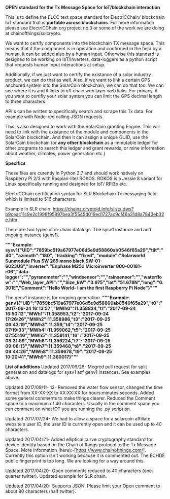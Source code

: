 **OPEN standard for the Tx Message Space for IoT/blockchain interaction** 

This is to define the ELCC text space standard for ElectriCChain/ blockchain IoT standard that is **portable across blockchains**. For more information please see ElectriCChain.org project no.3 or some of the work we are doing at chainofthings/solcrypto.

We want to certify components into the blockchain TX message space. This means that if the component is in operation and confirmed in the field by a human, it can be added also by a human input. Otherwise this standard is designed to be working on IoT/Inverters, data-loggers as a python script that requests human input interactions at setup.

Additionally, if we just want to certify the existance of a solar industry product, we can do that as well. 
Also, if we want to link a certain GPS anchored system into the SolarCoin blockchain, we can do that too. We can see where it is and it links to off chain web layer web links. For privacy, if you want to certifiy your solar system you can limit the GPS decimal length to three characters.

API's can be written to specifically search and scrape this Tx data. For example with Node-red calling JSON requests.

This is also designed to work with the SolarCoin granting Engine. This will need to link with the existance of the module and components in the SolarCoin blockchain. And then it can assign a unique GUID, use the SolarCoin blockchain (or **any other blockchain** as a immutable ledger for other programs to search this ledger and grant rewards, or mine information about weather, climates, power generation etc.)

**Specifics**

These files are curently in Python 2.7 and should work natively on Raspberry Pi 2/3 with Raspian-lite/ ROKOS.
ROKOS is a Jessie 8 variant for Linux specifically running and designed for IoT/ RPI3b etc.

ElectriCChain certification syntax for SLR Blockchain Tx messaging field which is limited to 516 characters.

Example in SLR chain: https://chainz.cryptoid.info/slr/tx.dws?b9ceac11c9e2c1998f95897bea3f5545d019ed1727ac9cf46a31d8a7843eb32e.htm

There are two types of in-chain datalogs. The sysv1 instance and and ongoing instance (genv1).

**"""Example: sysv1{"UID":"7859bc519a67977e06d5e9d58860ab0546f65a29","tilt":"40", "azimuth":"180", "tracking":"fixed", "module":"Solarworld Sunmodule Plus SW 265 mono black SW-01-6023US","inverter":"Enphase M250 Microinverter 800-00181-r06","data-logger":"","pyranometer":"","windsensor":"","rainsensor":"","waterflow":"","Web_layer_API":"","Size_kW":"3.975","lat":"51.678N","long":"0.301E","Comment":"Hello World- I am the first Raspberry Pi Node"}"""**

The genv1 instance is for ongoing generation.
**"""Example: genv1{"UID":"7859bc519a67977e06d5e9d58860ab0546f65a29","t0":"2017-09-24 16:13:57","MWh0":11.358824,"t1":"2017-09-24 16:50:12","MWh1":11.358953,"t2":"2017-09-24 17:26:26","MWh2":11.358986,"t3":"2017-09-25 06:43:19","MWh3":11.359,"t4":"2017-09-25 07:19:33","MWh4":11.359062,"t5":"2017-09-25 07:55:46","MWh5":11.359141,"t6":"2017-09-25 08:31:59","MWh6":11.359224,"t7":"2017-09-25 09:08:13","MWh7":11.359468,"t8":"2017-09-25 09:44:26","MWh8":11.359678,"t9":"2017-09-25 10:20:41","MWh9":11.360017}"""**

**List of additions**
Updated 2017/09/26- Megred pull request for split generation and datalogs for sysv1 anf genv1 instances. See examples above.

Updated 2017/09/11- 12- Removed the water flow sensor, changed the time format from XX-XX-XX to XX:XX:XX for hours:minutes:seconds. Added some general comments to make things clearer. Reduced the Comment space to a maximum of 40 characters. Usually in the comment space you can comment on what IOT you are running the .py script on.

Updated 2017/07/24- We had to allow a space for a solarcoin affiliate website's user ID, the user ID is currently open and it can be used up to 40 characters.

Updated 2017/04/21- Added elliptical curve cryptography standard for device identity based on the Chain of things protocol to the Tx Message Space. More information (here):-[https://www.chainofthings.com/]. Currently this option isn't working because it is commented out. The ECHDE public fingerprint is too long. We are looking for a way around this.

Updated 2017/04/20- Open comments reduced to 40 characters (one-quarter twitter). Updated example for SLR chain.

Updated 2017/04/20- Supports JSON. Please limit your Open comment to about 80 characters (half twitter).
